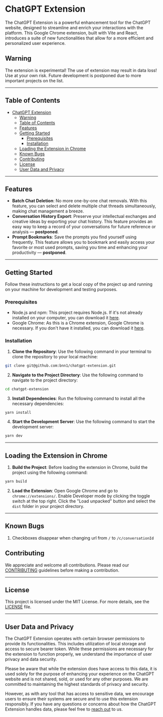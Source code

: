 # ChatGPT Extension

The ChatGPT Extension is a powerful enhancement tool for the ChatGPT website, designed to streamline and enrich your interactions with the platform. This Google Chrome extension, built with Vite and React, introduces a suite of new functionalities that allow for a more efficient and personalized user experience.

## Warning
The extension is experimental! The use of extension may result in data loss! Use at your own risk.
Future development is postponed due to more important projects on the list.

---

## Table of Contents

- [ChatGPT Extension](#chatgpt-extension)
  - [Warning](#warning)
  - [Table of Contents](#table-of-contents)
  - [Features](#features)
  - [Getting Started](#getting-started)
    - [Prerequisites](#prerequisites)
    - [Installation](#installation)
  - [Loading the Extension in Chrome](#loading-the-extension-in-chrome)
  - [Known Bugs](#known-bugs)
  - [Contributing](#contributing)
  - [License](#license)
  - [User Data and Privacy](#user-data-and-privacy)
---

## Features

- **Batch Chat Deletion**: No more one-by-one chat removals. With this feature, you can select and delete multiple chat threads simultaneously, making chat management a breeze.
- **Conversation History Export**: Preserve your intellectual exchanges and creative ideas by exporting your chat history. This feature provides an easy way to keep a record of your conversations for future reference or analysis &mdash; **postponed**.
- **Prompt Bookmarks**: Save the prompts you find yourself using frequently. This feature allows you to bookmark and easily access your favorite or most used prompts, saving you time and enhancing your productivity &mdash; **postponed**.
---
## Getting Started  

Follow these instructions to get a local copy of the project up and running on your machine for development and testing purposes.

### Prerequisites

- Node.js and npm: This project requires Node.js. If it's not already installed on your computer, you can download it [here](https://nodejs.org/en/download/).
- Google Chrome: As this is a Chrome extension, Google Chrome is necessary. If you don't have it installed, you can download it [here](https://www.google.com/chrome/).

### Installation

1. **Clone the Repository**: Use the following command in your terminal to clone the repository to your local machine:

```bash
git clone git@github.com:bnn1/chatgpt-extension.git
```

2. **Navigate to the Project Directory**: Use the following command to navigate to the project directory:

```bash
cd chatgpt-extension
```

3. **Install Dependencies**: Run the following command to install all the necessary dependencies:

```bash
yarn install
```

4. **Start the Development Server**: Use the following command to start the development server:

```bash
yarn dev
```
---

## Loading the Extension in Chrome

1. **Build the Project**: Before loading the extension in Chrome, build the project using the following command:

```bash
yarn build
```

2. **Load the Extension**: Open Google Chrome and go to `chrome://extensions/`. Enable Developer mode by clicking the toggle switch at the top right. Click the "Load unpacked" button and select the `dist` folder in your project directory.
---

## Known Bugs

1. Checkboxes disappear when changing url from `/` to `/c/conversationId`

## Contributing

We appreciate and welcome all contributions. Please read our [CONTRIBUTING](CONTRIBUTING.md) guidelines before making a contribution.

---

## License

This project is licensed under the MIT License. For more details, see the [LICENSE](LICENSE.md) file.

---

## User Data and Privacy

The ChatGPT Extension operates with certain browser permissions to provide its functionalities. This includes utilization of local storage and access to secure bearer token. While these permissions are necessary for the extension to function properly, we understand the importance of user privacy and data security.

Please be aware that while the extension does have access to this data, it is used solely for the purpose of enhancing your experience on the ChatGPT website and is not shared, sold, or used for any other purposes. We are committed to maintaining the highest standards of privacy and security.

However, as with any tool that has access to sensitive data, we encourage users to ensure their systems are secure and to use this extension responsibly. If you have any questions or concerns about how the ChatGPT Extension handles data, please feel free to [reach out](https://t.me/barysbarbarys) to us.
